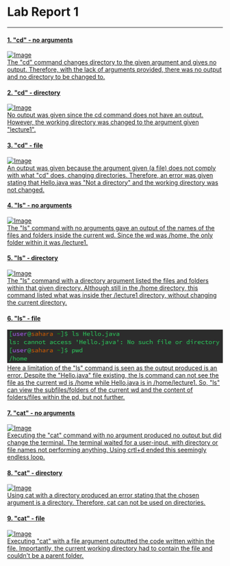 #  **Lab Report 1**
---
#### <u>1. "cd" - no arguments
![Image](firefox_mNXnjIojDu.png) <br>
The "cd" command changes directory to the given argument and gives no output. Therefore, with the lack of arguments provided, there was no output and no directory to be changed to.

#### <u>2. "cd" - directory
![Image](firefox_fs0zijy5Kn.png) <br>
No output was given since the cd command does not have an output. However, the working directory was changed to the argument given "lecture1".

#### <u>3. "cd" - file
![Image](firefox_y22kdjI4oJ.png) <br>
An output was given because the argument given (a file) does not comply with what "cd" does, changing directories. Therefore, an error was given stating that Hello.java was "Not a directory" and the working directory was not changed.


#### <u>4. "ls" - no arguments
![Image](firefox_s2jC8p86xW.png) <br>
The "ls" command with no arguments gave an output of the names of the files and folders inside the current wd. Since the wd was /home, the only folder within it was /lecture1.

#### <u>5. "ls" - directory
![Image](firefox_uYMTReVYbF.png) <br>
The "ls" command with a directory argument listed the files and folders within that given directory. Although still in the /home directory, this command listed what was inside ther /lecture1 directory, without changing the current directory.

#### <u>6. "ls" - file
![Image](Images/firefox_BGvKhW0jfy.png) <br>
Here a limitation of the "ls" command is seen as the output produced is an error. Despite the "Hello.java" file existing, the ls command can not see the file as the current wd is /home while Hello.java is in /home/lecture1. So, "ls" can view the subfiles/folders of the current wd and the content of folders/files within the pd, but not further.


#### <u>7. "cat" - no arguments
![Image](firefox_is5e5JQ8hW.png) <br>
Executing the "cat" command with no argument produced no output but did change the terminal. The terminal waited for a user-input, with directory or file names not performing anything. Using crtl+d ended this seemingly endless loop.

#### <u>8. "cat" - directory
![Image](firefox_CqHzYFN7D7.png) <br>
Using cat with a directory produced an error stating that the chosen argument is a directory. Therefore, cat can not be used on directories.

#### <u>9. "cat" - file
![Image](firefox_o4NQK8InSB.png) <br>
Executing "cat" with a file argument outputted the code written within the file. Importantly, the current working directory had to contain the file and couldn't be a parent folder.
